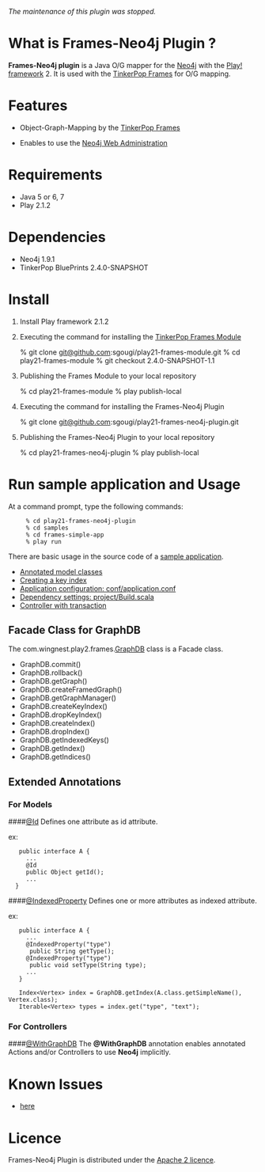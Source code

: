 _The maintenance of this plugin was stopped._

What is Frames-Neo4j Plugin ?
============

**Frames-Neo4j plugin** is a Java O/G mapper for the [Neo4j](http://www.neo4j.org/) with  the [Play! framework](http://www.playframework.org/) 2. It is used with the [TinkerPop Frames](https://github.com/tinkerpop/frames/wiki) for O/G mapping.

Features
======

* Object-Graph-Mapping by the [TinkerPop Frames](https://github.com/tinkerpop/frames/wiki)

* Enables to use the [Neo4j Web Administration](http://docs.neo4j.org/chunked/milestone/tools-webadmin.html)
   
Requirements
============

* Java 5 or 6, 7
* Play 2.1.2

Dependencies
============

* Neo4j 1.9.1
* TinkerPop BluePrints 2.4.0-SNAPSHOT

Install
====

  1)  Install Play framework 2.1.2

  2)  Executing the command for installing the [TinkerPop Frames Module](http://goo.gl/0g43T) 

         % git clone git@github.com:sgougi/play21-frames-module.git
         % cd play21-frames-module
         % git checkout 2.4.0-SNAPSHOT-1.1
         
  3)  Publishing the Frames Module to your local repository
           
         % cd play21-frames-module
         % play publish-local

  4)  Executing the command for installing the Frames-Neo4j Plugin

         % git clone git@github.com:sgougi/play21-frames-neo4j-plugin.git
         
  5)  Publishing the Frames-Neo4j Plugin to your local repository

         % cd play21-frames-neo4j-plugin
         % play publish-local


Run sample application and Usage
=======================

At a command prompt, type the following commands:

         % cd play21-frames-neo4j-plugin
         % cd samples
         % cd frames-simple-app
         % play run

There are basic usage in the source code of a [sample application](samples). 

* [Annotated model classes](samples/frames-simple-app/app/models)
* [Creating a key index](samples/frames-simple-app/app/Global.java)
* [Application configuration: conf/application.conf](samples/frames-simple-app/conf/application.conf)
* [Dependency settings: project/Build.scala](samples/frames-simple-app/project/Build.scala)  
* [Controller with transaction](samples/frames-simple-app/app/controllers/Application.java)

## Facade Class for GraphDB

The com.wingnest.play2.frames.[GraphDB](https://github.com/sgougi/play21-frames-module/blob/master/app/com/wingnest/play2/frames/GraphDB.java) class is a Facade class.

* GraphDB.commit()
* GraphDB.rollback()
* GraphDB.getGraph()
* GraphDB.createFramedGraph()
* GraphDB.getGraphManager()
* GraphDB.createKeyIndex()
* GraphDB.dropKeyIndex()
* GraphDB.createIndex()
* GraphDB.dropIndex()
* GraphDB.getIndexedKeys()
* GraphDB.getIndex()
* GraphDB.getIndices()

## Extended Annotations 

### For Models
####[@Id](https://github.com/sgougi/play21-frames-module/blob/master/app/com/wingnest/play2/frames/annotations/Id.java)
Defines one attribute as id attribute.

 ex:

       public interface A {
         ...
         @Id
         public Object getId();
         ...
      }

####[@IndexedProperty](https://github.com/sgougi/play21-frames-module/blob/master/app/com/wingnest/play2/frames/annotations/IndexedProperty.java)
Defines one or more attributes as indexed attribute.

 ex:

       public interface A {
         ...
         @IndexedProperty("type")
          public String getType();
         @IndexedProperty("type")
          public void setType(String type);
         ...
       }

       Index<Vertex> index = GraphDB.getIndex(A.class.getSimpleName(), Vertex.class);
       Iterable<Vertex> types = index.get("type", "text");

### For Controllers
####[@WithGraphDB](https://github.com/sgougi/play21-frames-module/blob/master/app/com/wingnest/play2/frames/annotations/WithGraphDB.java)
The **@WithGraphDB** annotation enables annotated Actions and/or Controllers to use **Neo4j** implicitly.

Known Issues
=============
* [here](https://github.com/sgougi/play21-frames-neo4j-plugin/issues)

Licence
========
Frames-Neo4j Plugin is distributed under the [Apache 2 licence](http://www.apache.org/licenses/LICENSE-2.0.html).
